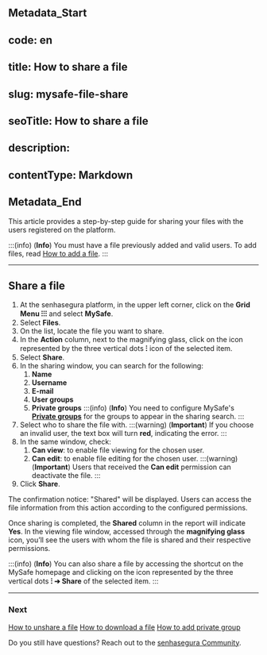 ## Metadata_Start 
## code: en
## title: How to share a file 
## slug: mysafe-file-share 
## seoTitle: How to share a file 
## description:  
## contentType: Markdown 
## Metadata_End
This article provides a step-by-step guide for sharing your files with the users registered on the platform.

:::(info) (**Info**)
You must have a file previously added and valid users. To add files, read [How to add a file](/v3-32/docs/mysafe-files-add).
:::
***
## Share a file

1. At the senhasegura platform, in the upper left corner, click on the **Grid Menu ⁝⁝⁝** and select **MySafe**.
2. Select **Files**. 
3. On the list, locate the file you want to share.
4. In the **Action** column, next to the magnifying glass, click on the icon represented by the three vertical dots **⁝** icon of the selected item.
5. Select **Share**.
6. In the sharing window, you can search for the following:
    1. **Name**
    2. **Username**
    3. **E-mail**
    4. **User groups**
    5. **Private groups**
    :::(info) (**Info**)
    You need to configure MySafe's **[Private groups](/v3-32/docs/mysafe-private-group)** for the groups to appear in the sharing search.
    :::
7. Select who to share the file with.
    :::(warning) (**Important**)
    If you choose an invalid user, the text box will turn **red**, indicating the error.
    :::
8. In the same window, check:
    1. **Can view**: to enable file viewing for the chosen user.
    2. **Can edit**: to enable file editing for the chosen user.
    :::(warning) (**Important**)
    Users that received the **Can edit** permission can deactivate the file.
    :::
9. Click **Share**.

The confirmation notice: "Shared" will be displayed. Users can access the file information from this action according to the configured permissions.

Once sharing is completed,  the **Shared** column in the report will indicate **Yes**. In the viewing file window, accessed through the **magnifying glass** icon, you’ll see the users with whom the file is shared and their respective permissions.

:::(info) (**Info**)
You can also share a file by accessing the shortcut on the MySafe homepage and clicking on the icon represented by the three vertical dots **⁝ ➔ Share** of the selected item.
:::
***
### Next
[How to unshare a file](/v3-32/docs/mysafe-file-unshare)
[How to download a file](/v3-32/docs/mysafe-file-download)
[How to add private group](/v3-32/docs/mysafe-private-group-add)

Do you still have questions? Reach out to the [senhasegura Community](https://community.senhasegura.io/).